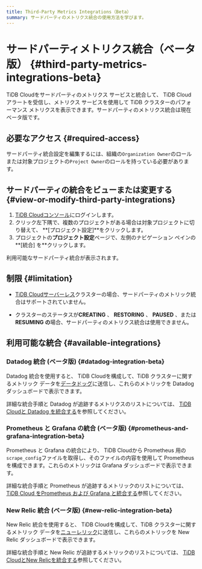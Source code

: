 ```yaml
---
title: Third-Party Metrics Integrations（Beta）
summary: サードパーティのメトリクス統合の使用方法を学びます。
---
```


# サードパーティメトリクス統合（ベータ版） {#third-party-metrics-integrations-beta}

TiDB Cloudをサードパーティのメトリクス サービスと統合して、 TiDB Cloudアラートを受信し、メトリクス サービスを使用して TiDB クラスターのパフォーマンス メトリクスを表示できます。サードパーティのメトリクス統合は現在ベータ版です。

## 必要なアクセス {#required-access}

サードパーティ統合設定を編集するには、組織の`Organization Owner`のロールまたは対象プロジェクトの`Project Owner`のロールを持っている必要があります。

## サードパーティの統合をビューまたは変更する {#view-or-modify-third-party-integrations}

1.  [TiDB Cloudコンソール](https://tidbcloud.com)にログインします。
2.  クリック<mdsvgicon name="icon-left-projects">左下隅で、複数のプロジェクトがある場合は対象プロジェクトに切り替えて、 **[プロジェクト設定]**をクリックします。</mdsvgicon>
3.  プロジェクトの**プロジェクト設定**ページで、左側のナビゲーション ペインの**[統合] を**クリックします。

利用可能なサードパーティ統合が表示されます。

## 制限 {#limitation}

-   [TiDB Cloudサーバーレス](/tidb-cloud/select-cluster-tier.md#tidb-cloud-serverless)クラスターの場合、サードパーティのメトリック統合はサポートされていません。

-   クラスターのステータスが**CREATING** 、 **RESTORING** 、 **PAUSED** 、または**RESUMING の**場合、サードパーティのメトリクス統合は使用できません。

## 利用可能な統合 {#available-integrations}

### Datadog 統合 (ベータ版) {#datadog-integration-beta}

Datadog 統合を使用すると、 TiDB Cloudを構成して、TiDB クラスターに関するメトリック データを[データドッグ](https://www.datadoghq.com/)に送信し、これらのメトリックを Datadog ダッシュボードで表示できます。

詳細な統合手順と Datadog が追跡するメトリクスのリストについては、 [TiDB Cloudと Datadog を統合する](/tidb-cloud/monitor-datadog-integration.md)を参照してください。

### Prometheus と Grafana の統合 (ベータ版) {#prometheus-and-grafana-integration-beta}

Prometheus と Grafana の統合により、 TiDB Cloudから Prometheus 用の`scrape_config`ファイルを取得し、そのファイルの内容を使用して Prometheus を構成できます。これらのメトリックは Grafana ダッシュボードで表示できます。

詳細な統合手順と Prometheus が追跡するメトリックのリストについては、 [TiDB Cloud をPrometheus および Grafana と統合する](/tidb-cloud/monitor-prometheus-and-grafana-integration.md)参照してください。

### New Relic 統合 (ベータ版) {#new-relic-integration-beta}

New Relic 統合を使用すると、 TiDB Cloudを構成して、TiDB クラスターに関するメトリック データを[ニューレリック](https://newrelic.com/)に送信し、これらのメトリックを New Relic ダッシュボードで表示できます。

詳細な統合手順と New Relic が追跡するメトリックのリストについては、 [TiDB CloudとNew Relicを統合する](/tidb-cloud/monitor-new-relic-integration.md)参照してください。
